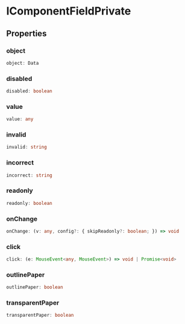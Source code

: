 # IComponentFieldPrivate

## Properties

### object

```ts
object: Data
```

### disabled

```ts
disabled: boolean
```

### value

```ts
value: any
```

### invalid

```ts
invalid: string
```

### incorrect

```ts
incorrect: string
```

### readonly

```ts
readonly: boolean
```

### onChange

```ts
onChange: (v: any, config?: { skipReadonly?: boolean; }) => void
```

### click

```ts
click: (e: MouseEvent<any, MouseEvent>) => void | Promise<void>
```

### outlinePaper

```ts
outlinePaper: boolean
```

### transparentPaper

```ts
transparentPaper: boolean
```
